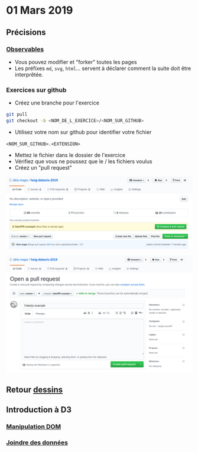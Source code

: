 # 01 Mars 2019

## Précisions

### [Observables](https://beta.observablehq.com/)

* Vous pouvez modifier et "forker" toutes les pages
* Les préfixes `md`, `svg`, `html`... servent à déclarer comment la suite doit être interprêtée.

### Exercices sur github

* Créez une branche pour l'exercice

```bash
git pull
git checkout -b <NOM_DE_L_EXERCICE>/<NOM_SUR_GITHUB>
```

* Utilisez votre nom sur github pour identifier votre fichier

`<NOM_SUR_GITHUB>.<EXTENSION>`

* Mettez le fichier dans le dossier de l'exercice
* Vérifiez que vous ne poussez que le / les fichiers voulus
* Créez un "pull request"

![Créer un PR 1](create_pr_1.png)

![Créer un PR 2](create_pr_2.png)

## Retour [dessins](https://github.com/idris-maps/heig-datavis-2019/tree/master/20190222-intro/dessins)

## Introduction à D3

### [Manipulation DOM](https://beta.observablehq.com/@idris-maps/d3-manipulation-dom)

### [Joindre des données](https://beta.observablehq.com/@idris-maps/d3-joindre-des-donnees-a-des-elements)